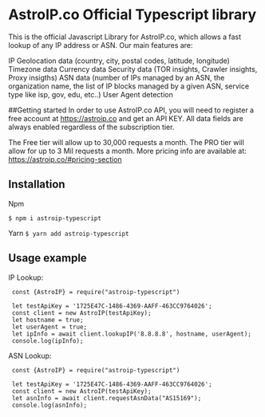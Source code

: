 
# AstroIP.co Official Typescript library

This is the official Javascript Library for AstroIP.co, which allows a fast lookup of any IP address or ASN. Our main features are:

IP Geolocation data (country, city, postal codes, latitude, longitude)
Timezone data
Currency data
Security data (TOR insights, Crawler insights, Proxy insigths)
ASN data (number of IPs managed by an ASN, the organization name, the list of IP blocks managed by a given ASN, service type like isp, gov, edu, etc..)
User Agent detection

##Getting started
In order to use AstroIP.co API, you will need to register a free account at https://astroip.co and get an API KEY. All data fields are always enabled regardless of the subscription tier.

The Free tier will allow up to 30,000 requests a month.
The PRO tier will allow for up to 3 Mil requests a month.
More pricing info are available at: https://astroip.co/#pricing-section

## Installation
Npm
   ```
   $ npm i astroip-typescript
   ```
Yarn
     ```
    $ yarn add astroip-typescript
     ```

## Usage example
IP Lookup:
 ```
  const {AstroIP} = require("astroip-typescript")
 
  let testApiKey = '1725E47C-1486-4369-AAFF-463CC9764026';
  const client = new AstroIP(testApiKey);
  let hostname = true;
  let userAgent = true;
  let ipInfo = await client.lookupIP('8.8.8.8', hostname, userAgent);
  console.log(ipInfo);
 ```
ASN Lookup:
 ```
  const {AstroIP} = require("astroip-typescript")
  
  let testApiKey = '1725E47C-1486-4369-AAFF-463CC9764026';
  const client = new AstroIP(testApiKey);
  let asnInfo = await client.requestAsnData("AS15169");
  console.log(asnInfo);
 ```
